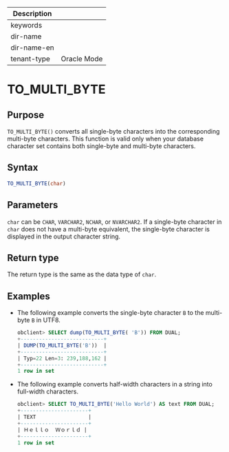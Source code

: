 | Description   |                 |
|---------------|-----------------|
| keywords      |                 |
| dir-name      |                 |
| dir-name-en   |                 |
| tenant-type   | Oracle Mode     |

# TO_MULTI_BYTE

## Purpose

`TO_MULTI_BYTE()` converts all single-byte characters into the corresponding multi-byte characters. This function is valid only when your database character set contains both single-byte and multi-byte characters.

## Syntax

```sql
TO_MULTI_BYTE(char)
```

## Parameters

`char` can be `CHAR`, `VARCHAR2`, `NCHAR`, or `NVARCHAR2`. If a single-byte character in `char` does not have a multi-byte equivalent, the single-byte character is displayed in the output character string.

## Return type

The return type is the same as the data type of `char`.

## Examples

* The following example converts the single-byte character `B` to the multi-byte `B` in UTF8.

   ```sql
   obclient> SELECT dump(TO_MULTI_BYTE( 'B')) FROM DUAL;
   +---------------------------+
   | DUMP(TO_MULTI_BYTE('B'))  |
   +---------------------------+
   | Typ=22 Len=3: 239,188,162 |
   +---------------------------+
   1 row in set
   ```

<!-- -->

* The following example converts half-width characters in a string into full-width characters.

   ```sql
   obclient> SELECT TO_MULTI_BYTE('Hello World') AS text FROM DUAL;
   +----------------------+
   | TEXT                 |
   +----------------------+
   | Ｈｅｌｌｏ  Ｗｏｒｌｄ |
   +----------------------+
   1 row in set
   ```
